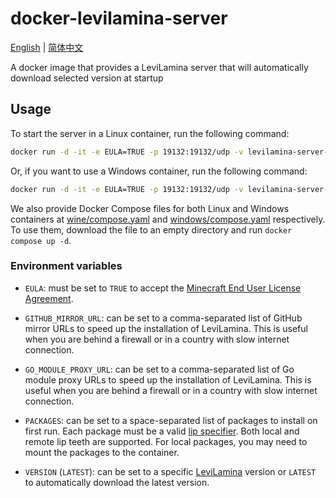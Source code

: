 # docker-levilamina-server

[English](https://lamina.levimc.org/player_guides/install_on_docker/) | [简体中文](https://lamina.levimc.org/zh/player_guides/install_on_docker/)

A docker image that provides a LeviLamina server that will automatically download selected version at startup 

## Usage

To start the server in a Linux container, run the following command:

```sh
docker run -d -it -e EULA=TRUE -p 19132:19132/udp -v levilamina-server-data:/data ghcr.io/liteldev/levilamina-server:latest-wine
```

Or, if you want to use a Windows container, run the following command:

```sh
docker run -d -it -e EULA=TRUE -p 19132:19132/udp -v levilamina-server-data:C:\data ghcr.io/liteldev/levilamina-server:latest-windows
```

We also provide Docker Compose files for both Linux and Windows containers at [wine/compose.yaml](wine/compose.yaml) and [windows/compose.yaml](windows/compose.yaml) respectively. To use them, download the file to an empty directory and run `docker compose up -d`.

### Environment variables

- `EULA`: must be set to `TRUE` to accept the [Minecraft End User License Agreement](https://minecraft.net/terms).

- `GITHUB_MIRROR_URL`: can be set to a comma-separated list of GitHub mirror URLs to speed up the installation of LeviLamina. This is useful when you are behind a firewall or in a country with slow internet connection.

- `GO_MODULE_PROXY_URL`: can be set to a comma-separated list of Go module proxy URLs to speed up the installation of LeviLamina. This is useful when you are behind a firewall or in a country with slow internet connection.

- `PACKAGES`: can be set to a space-separated list of packages to install on first run. Each package must be a valid [lip specifier](https://lip.levimc.org/zh/user-guide/commands/lip-install/). Both local and remote lip teeth are supported. For local packages, you may need to mount the packages to the container.

- `VERSION` (`LATEST`): can be set to a specific [LeviLamina](https://github.com/LiteLDev/LeviLamina/tags) version or `LATEST` to automatically download the latest version.

